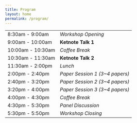 ```yaml
---
title: Program
layout: home
permalink: /program/
---
```


<style>
    .headerless th {
        display: none;
    }
</style>

<div class="headerless">

| | |
|-------------------|--------------------------------|
| 8:30am - 9:00am   | _Workshop Opening_             |
| 9:00am - 10:00am  | **Ketnote Talk 1**             |
| 10:00am - 10:30am | _Coffee Break_                 |
| 10:30am - 11:30am | **Ketnote Talk 2**             |
| 11:30am - 2:00pm  | _Lunch_                        |
| 2:00pm - 2:40pm   | _Paper Session 1 (3~4 papers)_ |
| 2:40pm - 3:20pm   | _Paper Session 2 (3~4 papers)_ |
| 3:20pm - 4:00pm   | _Paper Session 3 (3~4 papers)_ |
| 4:00pm - 4:30pm   | _Coffee Break_                 |
| 4:30pm - 5:30pm   | _Panel Discussion_             |
| 5:30pm - 5:50pm   | _Workshop Closing_             |
</div>
